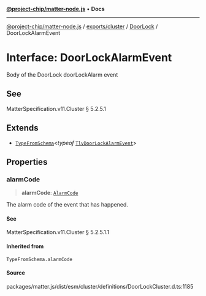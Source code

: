 [**@project-chip/matter-node.js**](../../../../../README.md) • **Docs**

***

[@project-chip/matter-node.js](../../../../../modules.md) / [exports/cluster](../../../README.md) / [DoorLock](../README.md) / DoorLockAlarmEvent

# Interface: DoorLockAlarmEvent

Body of the DoorLock doorLockAlarm event

## See

MatterSpecification.v11.Cluster § 5.2.5.1

## Extends

- [`TypeFromSchema`](../../../../tlv/README.md#typefromschemas)\<*typeof* [`TlvDoorLockAlarmEvent`](../README.md#tlvdoorlockalarmevent)\>

## Properties

### alarmCode

> **alarmCode**: [`AlarmCode`](../enumerations/AlarmCode.md)

The alarm code of the event that has happened.

#### See

MatterSpecification.v11.Cluster § 5.2.5.1.1

#### Inherited from

`TypeFromSchema.alarmCode`

#### Source

packages/matter.js/dist/esm/cluster/definitions/DoorLockCluster.d.ts:1185
